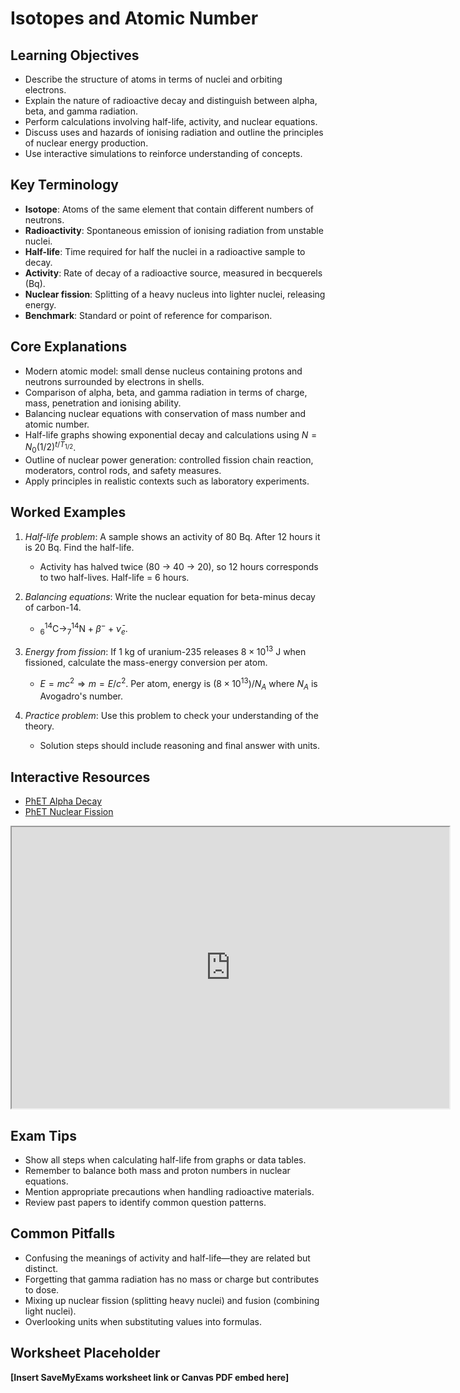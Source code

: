 # Isotopes and Atomic Number

## Learning Objectives
- Describe the structure of atoms in terms of nuclei and orbiting electrons.
- Explain the nature of radioactive decay and distinguish between alpha, beta, and gamma radiation.
- Perform calculations involving half-life, activity, and nuclear equations.
- Discuss uses and hazards of ionising radiation and outline the principles of nuclear energy production.
- Use interactive simulations to reinforce understanding of concepts.

## Key Terminology
- **Isotope**: Atoms of the same element that contain different numbers of neutrons.
- **Radioactivity**: Spontaneous emission of ionising radiation from unstable nuclei.
- **Half-life**: Time required for half the nuclei in a radioactive sample to decay.
- **Activity**: Rate of decay of a radioactive source, measured in becquerels (Bq).
- **Nuclear fission**: Splitting of a heavy nucleus into lighter nuclei, releasing energy.
- **Benchmark**: Standard or point of reference for comparison.

## Core Explanations
- Modern atomic model: small dense nucleus containing protons and neutrons surrounded by electrons in shells.
- Comparison of alpha, beta, and gamma radiation in terms of charge, mass, penetration and ionising ability.
- Balancing nuclear equations with conservation of mass number and atomic number.
- Half-life graphs showing exponential decay and calculations using $N=N_0(1/2)^{t/T_{1/2}}$.
- Outline of nuclear power generation: controlled fission chain reaction, moderators, control rods, and safety measures.
- Apply principles in realistic contexts such as laboratory experiments.

## Worked Examples
1. *Half-life problem*: A sample shows an activity of 80 Bq. After 12 hours it is 20 Bq. Find the half-life.
   - Activity has halved twice (80 → 40 → 20), so 12 hours corresponds to two half-lives. Half-life = 6 hours.
2. *Balancing equations*: Write the nuclear equation for beta-minus decay of carbon-14.
   - $^{14}_{6}\text{C}\rightarrow^{14}_{7}\text{N}+\beta^-+\bar{\nu}_e$.
3. *Energy from fission*: If 1 kg of uranium-235 releases $8\times10^{13}$ J when fissioned, calculate the mass-energy conversion per atom.
   - $E=mc^2 \Rightarrow m=E/c^2$. Per atom, energy is $(8\times10^{13})/N_A$ where $N_A$ is Avogadro's number.

4. *Practice problem*: Use this problem to check your understanding of the theory.
   - Solution steps should include reasoning and final answer with units.
## Interactive Resources
- [PhET Alpha Decay](https://phet.colorado.edu/en/simulation/alpha-decay)
- [PhET Nuclear Fission](https://phet.colorado.edu/en/simulation/nuclear-fission)
<iframe src="https://phet.colorado.edu/sims/html/alpha-decay/latest/alpha-decay_en.html" width="700" height="450" title="Interactive simulation" loading="lazy"></iframe>

## Exam Tips
- Show all steps when calculating half-life from graphs or data tables.
- Remember to balance both mass and proton numbers in nuclear equations.
- Mention appropriate precautions when handling radioactive materials.
- Review past papers to identify common question patterns.

## Common Pitfalls
- Confusing the meanings of activity and half-life—they are related but distinct.
- Forgetting that gamma radiation has no mass or charge but contributes to dose.
- Mixing up nuclear fission (splitting heavy nuclei) and fusion (combining light nuclei).
- Overlooking units when substituting values into formulas.

## Worksheet Placeholder
**[Insert SaveMyExams worksheet link or Canvas PDF embed here]**
